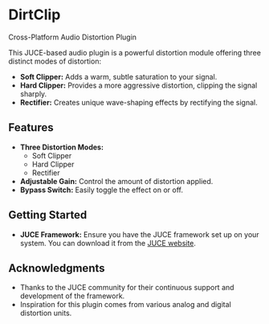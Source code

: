 # DirtClip
 Cross-Platform Audio Distortion Plugin


 This JUCE-based audio plugin is a powerful distortion module offering three distinct modes of distortion:
 - **Soft Clipper:** Adds a warm, subtle saturation to your signal.
 - **Hard Clipper:** Provides a more aggressive distortion, clipping the signal sharply.
 - **Rectifier:** Creates unique wave-shaping effects by rectifying the signal.

 ## Features

 - **Three Distortion Modes:**
   - Soft Clipper
   - Hard Clipper
   - Rectifier
 - **Adjustable Gain:** Control the amount of distortion applied.
 - **Bypass Switch:** Easily toggle the effect on or off.

 ## Getting Started

 - **JUCE Framework:** Ensure you have the JUCE framework set up on your system. You can download it from the [JUCE website](https://juce.com/get-juce).

 ## Acknowledgments

 - Thanks to the JUCE community for their continuous support and development of the framework.
 - Inspiration for this plugin comes from various analog and digital distortion units.
